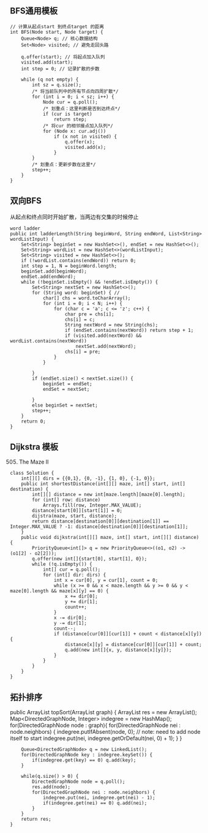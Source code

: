 ## BFS通用模板
```
// 计算从起点start 到终点target 的距离
int BFS(Node start, Node target) {
    Queue<Node> q; // 核心数据结构
    Set<Node> visited; // 避免走回头路

    q.offer(start); // 将起点加入队列
    visited.add(start);
    int step = 0; // 记录扩散的步数

    while (q not empty) {
        int sz = q.size();
        /* 将当前队列中的所有节点向四周扩散*/
        for (int i = 0; i < sz; i++) {
            Node cur = q.poll();
            /* 划重点：这里判断是否到达终点*/
            if (cur is target) 
                return step;
            /* 将cur 的相邻接点加入队列*/
            for (Node x: cur.adj())
                if (x not in visited) {
                    q.offer(x);
                    visited.add(x);
                }
        }
        /* 划重点：更新步数在这里*/
        step++;
    }
}
```

## 双向BFS
从起点和终点同时开始扩散，当两边有交集的时候停止
```
word ladder
public int ladderLength(String beginWord, String endWord, List<String> wordListInput) {
    Set<String> beginSet = new HashSet<>(), endSet = new HashSet<>();
    Set<String> wordList = new HashSet<>(wordListInput);
    Set<String> visited = new HashSet<>();
    if (!wordList.contains(endWord)) return 0;
    int step = 1, N = beginWord.length;
    beginSet.add(beginWord);
    endSet.add(endWord);
    while (!beginSet.isEmpty() && !endSet.isEmpty()) {
        Set<String> nextSet = new HashSet<>();
        for (String word: beginSet) { // 
            char[] chs = word.toCharArray();
            for (int i = 0; i < N; i++) {
                for (char c = 'a'; c <= 'z'; c++) {
                    char pre = chs[i];
                    chs[i] = c;
                    String nextWord = new String(chs);
                    if (endSet.contains(nextWord)) return step + 1;
                    if (visited.add(nextWord) && wordList.contains(nextWord))
                        nextSet.add(nextWord);
                    chs[i] = pre;
                }
            }
            
        }
        if (endSet.size() < nextSet.size()) {
            beginSet = endSet;
            endSet = nextSet;

        }
        else beginSet = nextSet;
        step++;
    }
    return 0;
}
```

## Dijkstra 模板
505. The Maze II
```
class Solution {
    int[][] dirs = {{0,1}, {0, -1}, {1, 0}, {-1, 0}};
    public int shortestDistance(int[][] maze, int[] start, int[] destination) {
        int[][] distance = new int[maze.length][maze[0].length];
        for (int[] row: distance)
            Arrays.fill(row, Integer.MAX_VALUE);
        distance[start[0]][start[1]] = 0;
        dijstra(maze, start, distance);
        return distance[destination[0]][destination[1]] == Integer.MAX_VALUE ? -1: distance[destination[0]][destination[1]];
    }
    public void dijkstra(int[][] maze, int[] start, int[][] distance) {
        PriorityQueue<int[]> q = new PriorityQueue<>((o1, o2) -> (o1[2] - o2[2]));
        q.offer(new int[]{start[0], start[1], 0});
        while (!q.isEmpty()) {
            int[] cur = q.poll();
            for (int[] dir: dirs) {
                int x = cur[0], y = cur[1], count = 0;
                while (x >= 0 && x < maze.length && y >= 0 && y < maze[0].length && maze[x][y] == 0) {
                    x += dir[0];
                    y += dir[1];
                    count++;
                }
                x -= dir[0];
                y -= dir[1];
                count--;
                if (distance[cur[0]][cur[1]] + count < distance[x][y]) {
                    distance[x][y] = distance[cur[0]][cur[1]] + count;
                    q.add(new int[]{x, y, distance[x][y]});
                }
            }
        }
    }
}
```

## 拓扑排序
public ArrayList<DirectedGraphNode> topSort(ArrayList<DirectedGraphNode> graph) {
        ArrayList<DirectedGraphNode> res = new ArrayList();
        Map<DirectedGraphNode, Integer> indegree = new HashMap();
        for(DirectedGraphNode node : graph){
            for(DirectedGraphNode nei : node.neighbors) {
                indegree.putIfAbsent(node, 0); // note: need to add node itself to start
                indegree.put(nei, indegree.getOrDefault(nei, 0) + 1);
            }
        }

        Queue<DirectedGraphNode> q = new LinkedList();
        for(DirectedGraphNode key : indegree.keySet()) {
            if(indegree.get(key) == 0) q.add(key);
        }

        while(q.size() > 0) {
            DirectedGraphNode node = q.poll();
            res.add(node);
            for(DirectedGraphNode nei : node.neighbors) {
                indegree.put(nei, indegree.get(nei) - 1);
                if(indegree.get(nei) == 0) q.add(nei);
            }
        }
        return res;
    }

